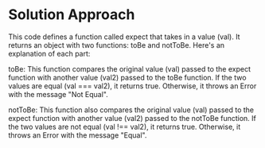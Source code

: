 # Solution Approach
This code defines a function called expect that takes in a value (val). It returns an object with two functions: toBe and notToBe. Here's an explanation of each part:

toBe: This function compares the original value (val) passed to the expect function with another value (val2) passed to the toBe function. If the two values are equal (val === val2), it returns true. Otherwise, it throws an Error with the message "Not Equal".

notToBe: This function also compares the original value (val) passed to the expect function with another value (val2) passed to the notToBe function. If the two values are not equal (val !== val2), it returns true. Otherwise, it throws an Error with the message "Equal".
